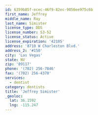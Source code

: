 ```yaml
---
id: 6359b85f-ecec-46f9-82ec-9056ee975c6b
first_name: Jeffrey
middle_name: Ray
last_name: Simister
license_type: DDS
license_number: S3-52
license_status: Active
license_expiration: '42185'
address: '8710 W Charleston Blvd.'
address_2: '#150'
city: 'Las Vegas'
state: NV
zip: '89117'
phone: '(702) 256-7846'
fax: '(702) 256-4370'
services:
  - dentist
category: dentists
title: 'Jeffrey Simister'
_geoloc:
  lat: 36.1592
  lng: -115.247
---
```

